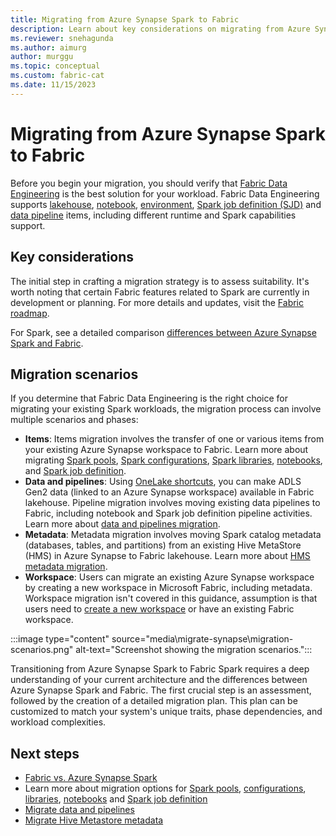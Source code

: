```yaml
---
title: Migrating from Azure Synapse Spark to Fabric
description: Learn about key considerations on migrating from Azure Synapse Spark to Fabric.
ms.reviewer: snehagunda
ms.author: aimurg
author: murggu
ms.topic: conceptual
ms.custom: fabric-cat
ms.date: 11/15/2023
---
```


# Migrating from Azure Synapse Spark to Fabric

Before you begin your migration, you should verify that [Fabric Data Engineering](data-engineering-overview.md) is the best solution for your workload. Fabric Data Engineering supports [lakehouse](lakehouse-overview.md), [notebook](how-to-use-notebook.md), [environment](create-and-use-environment.md), [Spark job definition (SJD)](spark-job-definition.md) and [data pipeline](../data-factory/data-factory-overview.md) items, including different runtime and Spark capabilities support.

## Key considerations

The initial step in crafting a migration strategy is to assess suitability. It's worth noting that certain Fabric features related to Spark are currently in development or planning. For more details and updates, visit the [Fabric roadmap](/fabric/release-plan/). 

For Spark, see a detailed comparison [differences between Azure Synapse Spark and Fabric](comparison-between-fabric-and-azure-synapse-spark.md).

## Migration scenarios

If you determine that Fabric Data Engineering is the right choice for migrating your existing Spark workloads, the migration process can involve multiple scenarios and phases:

* **Items**: Items migration involves the transfer of one or various items from your existing Azure Synapse workspace to Fabric. Learn more about migrating [Spark pools](migrate-synapse-spark-pools.md), [Spark configurations](migrate-synapse-spark-configurations.md), [Spark libraries](migrate-synapse-spark-libraries.md), [notebooks](migrate-synapse-notebooks.md), and [Spark job definition](migrate-synapse-spark-job-definition.md).
* **Data and pipelines**: Using [OneLake shortcuts](../onelake/create-adls-shortcut.md), you can make ADLS Gen2 data (linked to an Azure Synapse workspace) available in Fabric lakehouse. Pipeline migration involves moving existing data pipelines to Fabric, including notebook and Spark job definition pipeline activities. Learn more about [data and pipelines migration](migrate-synapse-data-pipelines.md).
* **Metadata**: Metadata migration involves moving Spark catalog metadata (databases, tables, and partitions) from an existing Hive MetaStore (HMS) in Azure Synapse to Fabric lakehouse. Learn more about [HMS metadata migration](migrate-synapse-hms-metadata.md).
* **Workspace**: Users can migrate an existing Azure Synapse workspace by creating a new workspace in Microsoft Fabric, including metadata. Workspace migration isn't covered in this guidance, assumption is that users need to [create a new workspace](../get-started/create-workspaces.md) or have an existing Fabric workspace.

:::image type="content" source="media\migrate-synapse\migration-scenarios.png" alt-text="Screenshot showing the migration scenarios.":::

Transitioning from Azure Synapse Spark to Fabric Spark requires a deep understanding of your current architecture and the differences between Azure Synapse Spark and Fabric. The first crucial step is an assessment, followed by the creation of a detailed migration plan. This plan can be customized to match your system's unique traits, phase dependencies, and workload complexities.

## Next steps

- [Fabric vs. Azure Synapse Spark](comparison-between-fabric-and-azure-synapse-spark.md)
- Learn more about migration options for [Spark pools](migrate-synapse-spark-pools.md), [configurations](migrate-synapse-spark-configurations.md), [libraries](migrate-synapse-spark-libraries.md), [notebooks](migrate-synapse-notebooks.md) and [Spark job definition](migrate-synapse-spark-job-definition.md)
- [Migrate data and pipelines](migrate-synapse-data-pipelines.md)
- [Migrate Hive Metastore metadata](migrate-synapse-hms-metadata.md)
